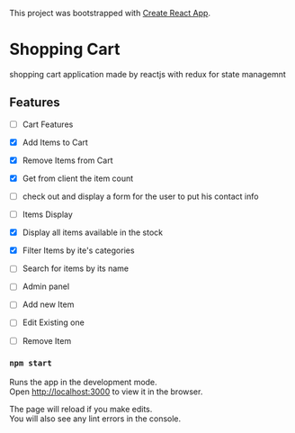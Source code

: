 This project was bootstrapped with [Create React App](https://github.com/facebook/create-react-app).

# Shopping Cart

shopping cart application made by reactjs with redux for state managemnt

## Features

- [ ] Cart Features

* [x] Add Items to Cart

* [x] Remove Items from Cart

* [x] Get from client the item count

* [ ] check out and display a form for the user to put his contact info

- [ ] Items Display

* [x] Display all items available in the stock

* [x] Filter Items by ite's categories

* [ ] Search for items by its name

- [ ] Admin panel

* [ ] Add new Item

* [ ] Edit Existing one

* [ ] Remove Item

### `npm start`

Runs the app in the development mode.<br />
Open [http://localhost:3000](http://localhost:3000) to view it in the browser.

The page will reload if you make edits.<br />
You will also see any lint errors in the console.
